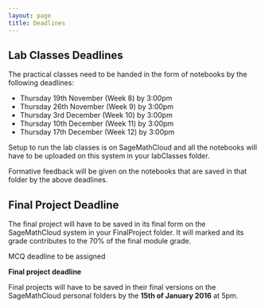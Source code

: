 ```yaml
---
layout: page
title: Deadlines
---
```


## Lab Classes Deadlines

The practical classes need to be handed in the form of notebooks by the following deadlines:

* Thursday 19th November (Week 8) by 3:00pm
* Thursday 26th November  (Week 9) by 3:00pm
* Thursday 3rd December (Week 10) by 3:00pm
* Thursday 10th December (Week 11) by 3:00pm
* Thursday 17th December (Week 12) by 3:00pm

Setup to run the lab classes is on SageMathCloud and all the notebooks will have to be uploaded on this system in your labClasses folder.

Formative feedback will be given on the notebooks that are saved in that folder by the above deadlines. 



## Final Project Deadline

The final project will have to be saved in its final form on the SageMathCloud system in your FinalProject folder. It will marked and its grade contributes to the 70% of the final module grade.



MCQ deadline to be assigned


**Final project deadline** 

Final projects will have to be saved in their final versions on the SageMathCloud personal folders by the **15th of January 2016** at 5pm. 
